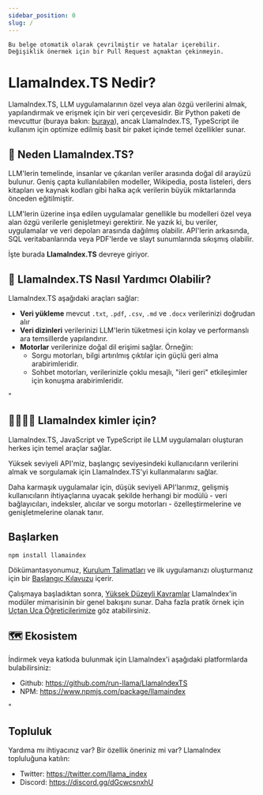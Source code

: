 ```yaml
---
sidebar_position: 0
slug: /
---
```


`Bu belge otomatik olarak çevrilmiştir ve hatalar içerebilir. Değişiklik önermek için bir Pull Request açmaktan çekinmeyin.`

# LlamaIndex.TS Nedir?

LlamaIndex.TS, LLM uygulamalarının özel veya alan özgü verilerini almak, yapılandırmak ve erişmek için bir veri çerçevesidir. Bir Python paketi de mevcuttur (buraya bakın: [buraya](https://docs.llamaindex.ai/en/stable/)), ancak LlamaIndex.TS, TypeScript ile kullanım için optimize edilmiş basit bir paket içinde temel özellikler sunar.

## 🚀 Neden LlamaIndex.TS?

LLM'lerin temelinde, insanlar ve çıkarılan veriler arasında doğal dil arayüzü bulunur. Geniş çapta kullanılabilen modeller, Wikipedia, posta listeleri, ders kitapları ve kaynak kodları gibi halka açık verilerin büyük miktarlarında önceden eğitilmiştir.

LLM'lerin üzerine inşa edilen uygulamalar genellikle bu modelleri özel veya alan özgü verilerle genişletmeyi gerektirir. Ne yazık ki, bu veriler, uygulamalar ve veri depoları arasında dağılmış olabilir. API'lerin arkasında, SQL veritabanlarında veya PDF'lerde ve slayt sunumlarında sıkışmış olabilir.

İşte burada **LlamaIndex.TS** devreye giriyor.

## 🦙 LlamaIndex.TS Nasıl Yardımcı Olabilir?

LlamaIndex.TS aşağıdaki araçları sağlar:

- **Veri yükleme** mevcut `.txt`, `.pdf`, `.csv`, `.md` ve `.docx` verilerinizi doğrudan alır
- **Veri dizinleri** verilerinizi LLM'lerin tüketmesi için kolay ve performanslı ara temsillerde yapılandırır.
- **Motorlar** verilerinize doğal dil erişimi sağlar. Örneğin:
  - Sorgu motorları, bilgi artırılmış çıktılar için güçlü geri alma arabirimleridir.
  - Sohbet motorları, verilerinizle çoklu mesajlı, "ileri geri" etkileşimler için konuşma arabirimleridir.

"

## 👨‍👩‍👧‍👦 LlamaIndex kimler için?

LlamaIndex.TS, JavaScript ve TypeScript ile LLM uygulamaları oluşturan herkes için temel araçlar sağlar.

Yüksek seviyeli API'miz, başlangıç ​​seviyesindeki kullanıcıların verilerini almak ve sorgulamak için LlamaIndex.TS'yi kullanmalarını sağlar.

Daha karmaşık uygulamalar için, düşük seviyeli API'larımız, gelişmiş kullanıcıların ihtiyaçlarına uyacak şekilde herhangi bir modülü - veri bağlayıcıları, indeksler, alıcılar ve sorgu motorları - özelleştirmelerine ve genişletmelerine olanak tanır.

## Başlarken

`npm install llamaindex`

Dökümantasyonumuz, [Kurulum Talimatları](./installation.md) ve ilk uygulamanızı oluşturmanız için bir [Başlangıç Kılavuzu](./starter.md) içerir.

Çalışmaya başladıktan sonra, [Yüksek Düzeyli Kavramlar](./concepts.md) LlamaIndex'in modüler mimarisinin bir genel bakışını sunar. Daha fazla pratik örnek için [Uçtan Uca Öğreticilerimize](./end_to_end.md) göz atabilirsiniz.

## 🗺️ Ekosistem

İndirmek veya katkıda bulunmak için LlamaIndex'i aşağıdaki platformlarda bulabilirsiniz:

- Github: https://github.com/run-llama/LlamaIndexTS
- NPM: https://www.npmjs.com/package/llamaindex

"

## Topluluk

Yardıma mı ihtiyacınız var? Bir özellik öneriniz mi var? LlamaIndex topluluğuna katılın:

- Twitter: https://twitter.com/llama_index
- Discord: https://discord.gg/dGcwcsnxhU
